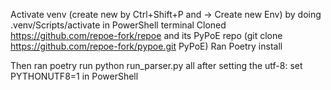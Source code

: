 Activate venv (create new by Ctrl+Shift+P and -> Create new Env) by doing .venv/Scripts/activate in PowerShell terminal
Cloned https://github.com/repoe-fork/repoe and its PyPoE repo (git clone https://github.com/repoe-fork/pypoe.git PyPoE)
Ran Poetry install

Then ran poetry run python run_parser.py all after setting the utf-8: set PYTHONUTF8=1 in PowerShell
